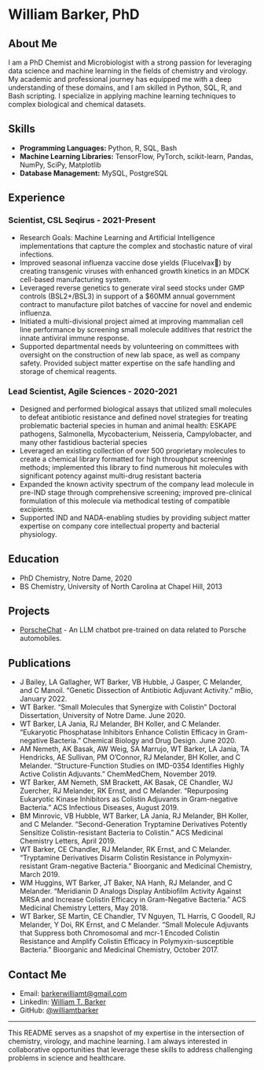 # William Barker, PhD

## About Me
I am a PhD Chemist and Microbiologist with a strong passion for leveraging data science and machine learning in the fields of chemistry and virology. My academic and professional journey has equipped me with a deep understanding of these domains, and I am skilled in Python, SQL, R, and Bash scripting. I specialize in applying machine learning techniques to complex biological and chemical datasets.

## Skills
- **Programming Languages:** Python, R, SQL, Bash
- **Machine Learning Libraries:** TensorFlow, PyTorch, scikit-learn, Pandas, NumPy, SciPy, Matplotlib
- **Database Management:** MySQL, PostgreSQL

## Experience
### Scientist, CSL Seqirus - 2021-Present
- Research Goals: Machine Learning and Artificial Intelligence implementations that capture the complex and stochastic nature of viral infections.
- Improved seasonal influenza vaccine dose yields (Flucelvax) by creating transgenic viruses with enhanced growth kinetics in an MDCK cell-based manufacturing system.
- Leveraged reverse genetics to generate viral seed stocks under GMP controls (BSL2+/BSL3) in support of a $60MM annual government contract to manufacture pilot batches of vaccine for novel and endemic influenza.
- Initiated a multi-divisional project aimed at improving mammalian cell line performance by screening small molecule additives that restrict the innate antiviral immune response.
- Supported departmental needs by volunteering on committees with oversight on the construction of new lab space, as well as company safety. Provided subject matter expertise on the safe handling and storage of chemical reagents.
 

### Lead Scientist, Agile Sciences - 2020-2021
- Designed and performed biological assays that utilized small molecules to defeat antibiotic resistance and defined novel strategies for treating problematic bacterial species in human and animal health: ESKAPE pathogens, Salmonella, Mycobacterium, Neisseria, Campylobacter, and many other fastidious bacterial species
- Leveraged an existing collection of over 500 proprietary molecules to create a chemical library formatted for high throughput screening methods; implemented this library to find numerous hit molecules with significant potency against multi-drug resistant bacteria
- Expanded the known activity spectrum of the company lead molecule in pre-IND stage through comprehensive screening; improved pre-clinical formulation of this molecule via methodical testing of compatible excipients.
- Supported IND and NADA-enabling studies by providing subject matter expertise on company core intellectual property and bacterial physiology.



## Education
- PhD Chemistry, Notre Dame, 2020
- BS Chemistry, University of North Carolina at Chapel Hill, 2013

## Projects
- [PorscheChat](https://github.com/williamtbarker/porschechat) - An LLM chatbot pre-trained on data related to Porsche automobiles.

## Publications
- J Bailey, LA Gallagher, WT Barker, VB Hubble, J Gasper, C Melander, and C Manoil. “Genetic Dissection of Antibiotic Adjuvant Activity.” mBio, January 2022.
- WT Barker. “Small Molecules that Synergize with Colistin” Doctoral Dissertation, University of Notre Dame. June 2020.
- WT Barker, LA Jania, RJ Melander, BH Koller, and C Melander. “Eukaryotic Phosphatase Inhibitors Enhance Colistin Efficacy in Gram-negative Bacteria.” Chemical Biology and Drug Design. June 2020.
- AM Nemeth, AK Basak, AW Weig, SA Marrujo, WT Barker, LA Jania, TA Hendricks, AE Sullivan, PM O’Connor, RJ Melander, BH Koller, and C Melander. “Structure-Function Studies on IMD-0354 Identifies Highly Active Colistin Adjuvants.” ChemMedChem, November 2019.
- WT Barker, AM Nemeth, SM Brackett, AK Basak, CE Chandler, WJ Zuercher, RJ Melander, RK Ernst, and C Melander. “Repurposing Eukaryotic Kinase Inhibitors as Colistin Adjuvants in Gram-negative Bacteria.” ACS Infectious Diseases, August 2019.
- BM Minrovic, VB Hubble, WT Barker, LA Jania, RJ Melander, BH Koller, and C Melander. “Second-Generation Tryptamine Derivatives Potently Sensitize Colistin-resistant Bacteria to Colistin.” ACS Medicinal Chemistry Letters, April 2019.
- WT Barker, CE Chandler, RJ Melander, RK Ernst, and C Melander. “Tryptamine Derivatives Disarm Colistin Resistance in Polymyxin-resistant Gram-negative Bacteria.” Bioorganic and Medicinal Chemistry, March 2019.
- WM Huggins, WT Barker, JT Baker, NA Hanh, RJ Melander, and C Melander. “Meridianin D Analogs Display Antibiofilm Activity Against MRSA and Increase Colistin Efficacy in Gram-Negative Bacteria.” ACS Medicinal Chemistry Letters, May 2018.
- WT Barker, SE Martin, CE Chandler, TV Nguyen, TL Harris, C Goodell, RJ Melander, Y Doi, RK Ernst, and C Melander. “Small Molecule Adjuvants that Suppress both Chromosomal and mcr-1 Encoded Colistin Resistance and Amplify Colistin Efficacy in Polymyxin-susceptible Bacteria.” Bioorganic and Medicinal Chemistry, October 2017.


## Contact Me
- Email: barkerwilliamt@gmail.com
- LinkedIn: [William T. Barker](https://www.linkedin.com/in/williamtbarker)
- GitHub: [@williamtbarker](https://williamtbarker.github.io)
---

This README serves as a snapshot of my expertise in the intersection of chemistry, virology, and machine learning. I am always interested in collaborative opportunities that leverage these skills to address challenging problems in science and healthcare.
